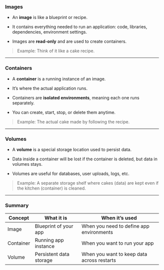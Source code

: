 ### **Images**

- An **image** is like a blueprint or recipe.
    
- It contains everything needed to run an application: code, libraries, dependencies, environment settings.
    
- Images are **read-only** and are used to create containers.
    

> Example: Think of it like a cake recipe.

---

### **Containers**

- A **container** is a running instance of an image.
    
- It’s where the actual application runs.
    
- Containers are **isolated environments**, meaning each one runs separately.
    
- You can create, start, stop, or delete them anytime.
    

> Example: The actual cake made by following the recipe.

---

### **Volumes**

- A **volume** is a special storage location used to persist data.
    
- Data inside a container will be lost if the container is deleted, but data in volumes stays.
    
- Volumes are useful for databases, user uploads, logs, etc.
    

> Example: A separate storage shelf where cakes (data) are kept even if the kitchen (container) is cleaned.

---

### Summary

|Concept|What it is|When it’s used|
|---|---|---|
|Image|Blueprint of your app|When you need to define app environments|
|Container|Running app instance|When you want to run your app|
|Volume|Persistent data storage|When you want to keep data across restarts|

